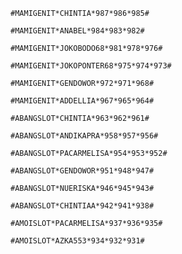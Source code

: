```
#MAMIGENIT*CHINTIA*987*986*985#
```
```
#MAMIGENIT*ANABEL*984*983*982#
```
```
#MAMIGENIT*JOKOBODO68*981*978*976#
```
```
#MAMIGENIT*JOKOPONTER68*975*974*973#
```
```
#MAMIGENIT*GENDOWOR*972*971*968#
```
```
#MAMIGENIT*ADDELLIA*967*965*964#
```
```
#ABANGSLOT*CHINTIA*963*962*961#
```
```
#ABANGSLOT*ANDIKAPRA*958*957*956#
```
```
#ABANGSLOT*PACARMELISA*954*953*952#
```
```
#ABANGSLOT*GENDOWOR*951*948*947#
```
```
#ABANGSLOT*NUERISKA*946*945*943#
```
```
#ABANGSLOT*CHINTIAA*942*941*938#
```
```
#AMOISLOT*PACARMELISA*937*936*935#
```
```
#AMOISLOT*AZKA553*934*932*931#
```
